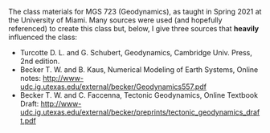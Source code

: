 The class materials for MGS 723 (Geodynamics), as taught in Spring 2021 at the University of Miami. Many sources were used (and hopefully referenced) to create this class but, below, I give three sources that **heavily** influenced the class:

- Turcotte D. L. and G. Schubert, Geodynamics, Cambridge Univ. Press, 2nd edition.
- Becker T. W. and B. Kaus, Numerical Modeling of Earth Systems, Online notes: http://www-udc.ig.utexas.edu/external/becker/Geodynamics557.pdf
- Becker T. W. and C. Faccenna, Tectonic Geodynamics, Online Textbook Draft: http://www-udc.ig.utexas.edu/external/becker/preprints/tectonic_geodynamics_draft.pdf
